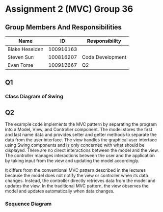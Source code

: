 # Assignment 2 (MVC) Group 36

## Group Members And Responsibilities 
| Name           | ID        | Responsibility   |
|----------------|-----------|------------------|
| Blake Heselden | 100916163 |                  |
| Steven Sun     | 100816207 | Code Development |
| Evan Tome      | 100912667 | Q2               |

## Q1

### Class Diagram of Swing

## Q2
The example code implements the MVC pattern by separating the program into a Model, View, and Controller component. The 
model stores the first and last name data and provides setter and getter methods to separate the data from the user 
interface. The view handles the graphical user interface using Swing components and is only concerned with what should 
be displayed. There are no direct interactions between the model and the view. The controller manages interactions 
between the user and the application by taking input from the view and updating the model accordingly.

It differs from the conventional MVC pattern described in the lectures because the model does not notify the view or 
controller when its data changes. Instead, the controller directly retrieves data from the model and updates the view. 
In the traditional MVC pattern, the view observes the model and updates automatically when data changes.

### Sequence Diagram

